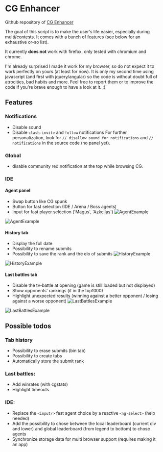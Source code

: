 # CG Enhancer

Github repository of [CG Enhancer](link-to-codingame-forum-post)

The goal of this script is to make the user's life easier, especially during multi/contests. It comes with a bunch of features (see below for an exhaustive or-so list).

It currently **does not** work with firefox, only tested with chromium and chrome.

I'm already surprised I made it work for my browser, so do not expect it to work perfectly on yours (at least for now). It is only my second time using javascript (and first with jquery/angular) so the code is without doubt full of atrocities, bad habits and more. Feel free to report them or to improve the code if you're brave enough to have a look at it. :)

## Features

### Notifications
* Disable sound
* Disable `clash-invite` and `follow` notifications
For further personalization, look for `// disallow sound for notifications` and `// notifications` in the source code (no panel yet).

### Global
* disable community red notification at the top while browsing CG.

### IDE

#### Agent panel
* Swap button like CG spunk
* Button for fast selection (IDE / Arena / Boss agents)
* Input for fast player selection ('Magus', 'Azkellas')
![AgentExample](https://i.imgur.com/6lgwYNS.gif)


![AgentExample](https://i.imgur.com/6lgwYNS.gif)


#### History tab
* Display the full date
* Possibility to rename submits
* Possibility to save the rank and the elo of submits
![HistoryExample](https://image.ibb.co/eDarJp/history.gif)


![HistoryExample](https://image.ibb.co/eDarJp/history.gif)


#### Last battles tab
* Disable the tv-battle at opening (game is still loaded but not displayed)
* Show opponents' rankings (if in the top1000)
* Highlight unexpected results (winning against a better opponent / losing against a worse opponent)
![LastBattlesExample](https://image.ibb.co/hTop4U/lastbattles.gif)

![LastBattlesExample](https://image.ibb.co/hTop4U/lastbattles.gif)


## Possible todos
### Tab history
* Possibility to erase submits (bin tab)
* Possibility to create tabs
* Automatically store the submit rank

### Last battles:
* Add winrates (with cgstats) 
* Highlight timeouts

### IDE:
* Replace the `<input/>` fast agent choice by a reactive `<ng-select>` (help needed)
* Add the possibility to chose between the local leaderboard (current div and lower) and global leaderboard (from legend to bottom) to chose agents
* Synchronize storage data for multi browser support (requires making it an app)
